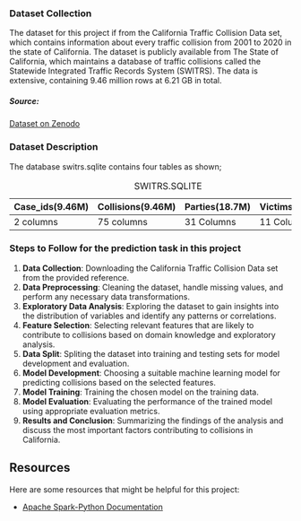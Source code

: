 
### Dataset Collection
The dataset for this project if from the California Traffic Collision Data set, which contains information about every traffic collision from 2001 to 2020 in the state of California. The dataset is publicly available from The State of California, which maintains a database of traffic collisions called the Statewide Integrated Traffic Records System (SWITRS). The data is extensive, containing 9.46 million rows at 6.21 GB in total.
##### Source: 
[Dataset on Zenodo](https://zenodo.org/record/4284843#.ZFQM6i9BxQI)

### Dataset Description

The database switrs.sqlite contains four tables as shown;

<!-- Raw HTML Table Start -->
<table>
  <caption>SWITRS.SQLITE</caption>
  <thead>
    <tr>
      <th>Case_ids(9.46M)</th>
      <th>Collisions(9.46M)</th>
      <th>Parties(18.7M)</th>
        <th>Victims(9.6M)</th>
    </tr>
  </thead>
  <tbody>
    <tr>
      <td>2 columns </td>
      <td>75 columns</td>
      <td>31 Columns</td>
        <td>11 Columns</td>
    </tr>
  </tbody>
</table>
<!-- Raw HTML Table End -->

### Steps to Follow for the prediction task in this project

1. **Data Collection**: Downloading the California Traffic Collision Data set from the provided reference.
2. **Data Preprocessing**: Cleaning the dataset, handle missing values, and perform any necessary data transformations.
3. **Exploratory Data Analysis**: Exploring the dataset to gain insights into the distribution of variables and identify any patterns or correlations.
4. **Feature Selection**: Selecting relevant features that are likely to contribute to collisions based on domain knowledge and exploratory analysis.
5. **Data Split**: Spliting the dataset into training and testing sets for model development and evaluation.
6. **Model Development**: Choosing a suitable machine learning model for predicting collisions based on the selected features.
7. **Model Training**: Training the chosen model on the training data.
8. **Model Evaluation**: Evaluating the performance of the trained model using appropriate evaluation metrics.
9. **Results and Conclusion**: Summarizing the findings of the analysis and discuss the most important factors contributing to collisions in California.

## Resources

Here are some resources that might be helpful for this project:

- [Apache Spark-Python Documentation](https://spark.apache.org/docs/2.1.2/api/python/index.html)
